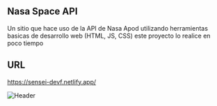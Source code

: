 ## Nasa Space API
Un sitio que hace uso de la API de Nasa Apod utilizando herramientas basicas de desarrollo web (HTML, JS, CSS) este proyecto lo realice en poco tiempo

## URL 
https://sensei-devf.netlify.app/

![Header](https://i.postimg.cc/Jzhv3ZL3/Nasa-Space-Api.png)
